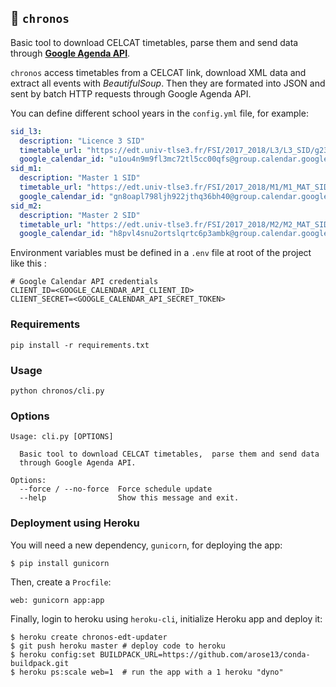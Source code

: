 ## :date: `chronos`

Basic tool to download CELCAT timetables, parse them and send data through [__Google Agenda API__](https://developers.google.com/google-apps/calendar/).

`chronos` access timetables from a CELCAT link, download XML data and extract all events with *BeautifulSoup*. 
Then they are formated into JSON and sent by batch HTTP requests through Google Agenda API. 

You can define different school years in the `config.yml` file, for example:
```yml
sid_l3:
  description: "Licence 3 SID"
  timetable_url: "https://edt.univ-tlse3.fr/FSI/2017_2018/L3/L3_SID/g236140.xml"
  google_calendar_id: "u1ou4n9m9fl3mc72tl5cc00qfs@group.calendar.google.com"
sid_m1:
  description: "Master 1 SID"
  timetable_url: "https://edt.univ-tlse3.fr/FSI/2017_2018/M1/M1_MAT_SID/g241779.xml"
  google_calendar_id: "gn8oapl798ljh922jthq36bh40@group.calendar.google.com"
sid_m2:
  description: "Master 2 SID"
  timetable_url: "https://edt.univ-tlse3.fr/FSI/2017_2018/M2/M2_MAT_SID/g251952.xml"
  google_calendar_id: "h8pvl4snu2ortslqrtc6p3ambk@group.calendar.google.com"
```

Environment variables must be defined in a `.env` file at root of the project like this :
```
# Google Calendar API credentials
CLIENT_ID=<GOOGLE_CALENDAR_API_CLIENT_ID>
CLIENT_SECRET=<GOOGLE_CALENDAR_API_SECRET_TOKEN>
```

### Requirements
```
pip install -r requirements.txt
```

### Usage
```
python chronos/cli.py
```

### Options
```
Usage: cli.py [OPTIONS]

  Basic tool to download CELCAT timetables,  parse them and send data
  through Google Agenda API.

Options:
  --force / --no-force  Force schedule update
  --help                Show this message and exit.
```

### Deployment using Heroku

You will need a new dependency, `gunicorn`, for deploying the app:
```
$ pip install gunicorn
```

Then, create a `Procfile`:
```
web: gunicorn app:app
```

Finally, login to heroku using `heroku-cli`, initialize Heroku app and deploy it:
```
$ heroku create chronos-edt-updater
$ git push heroku master # deploy code to heroku
$ heroku config:set BUILDPACK_URL=https://github.com/arose13/conda-buildpack.git
$ heroku ps:scale web=1  # run the app with a 1 heroku "dyno"
```